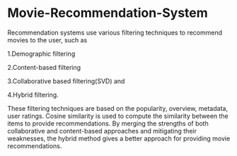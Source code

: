# Movie-Recommendation-System

Recommendation systems use various filtering techniques to recommend movies to the user, such as 

1.Demographic filtering

2.Content-based filtering

3.Collaborative based filtering(SVD) and 

4.Hybrid filtering. 

These filtering techniques are based on the popularity, overview, metadata, user ratings. Cosine similarity is used to compute the similarity between the items to provide recommendations. By merging the strengths of both collaborative and content-based approaches and mitigating their weaknesses, the hybrid method gives a better approach for providing movie recommendations.
